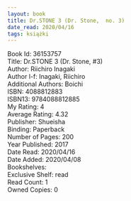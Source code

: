 ```yaml
---
layout: book
title: Dr.STONE 3 (Dr. Stone,  no. 3)
date_read: 2020/04/16
tags: książki
---
```


Book Id: 36153757<br />
Title: Dr.STONE 3 (Dr. Stone, #3)<br />
Author: Riichiro Inagaki<br />
Author l-f: Inagaki, Riichiro<br />
Additional Authors: Boichi<br />
ISBN: 4088812883<br />
ISBN13: 9784088812885<br />
My Rating: 4<br />
Average Rating: 4.32<br />
Publisher: Shueisha<br />
Binding: Paperback<br />
Number of Pages: 200<br />
Year Published: 2017<br />
Date Read: 2020/04/16<br />
Date Added: 2020/04/08<br />
Bookshelves: <br />
Exclusive Shelf: read<br />
Read Count: 1<br />
Owned Copies: 0<br />


